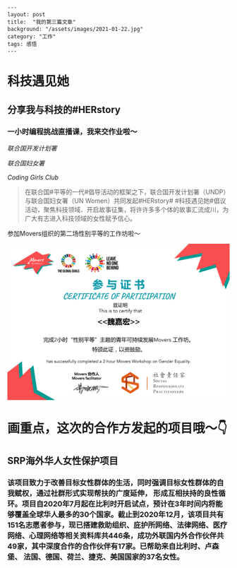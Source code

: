 

```
---
layout: post
title:  "我的第三篇文章"
background: "/assets/images/2021-01-22.jpg"
category: "工作"
tags: 感悟
---
```



# 科技遇见她

## 分享我与科技的#HERstory

### 一小时编程挑战直播课，我来交作业啦～

_联合国开发计划署_

_联合国妇女署_

_Coding Girls Club_



> 在联合国#平等的一代#倡导活动的框架之下，联合国开发计划署（UNDP）与联合国妇女署（UN Women）共同发起#HERstory# #科技遇见她#倡议活动，聚焦科技领域、开启故事征集，将许许多多个体的故事汇流成川，为广大有志进入科技领域的女性赋予信心。

参加Movers组织的第二场性别平等的工作坊啦～

![002](../assets/images/2021-01-22.jpg)

# 画重点，这次的合作方发起的项目哦～👇

## SRP海外华人女性保护项目

### 该项目致力于改善目标女性群体的生活，同时强调目标女性群体的自我赋权，通过社群形式实现帮扶的广度延伸， 形成互相扶持的良性循环。项目自2020年7月起在比利时开启试点，预计在3年时间内将能够覆盖全球华人最多的30个国家。截止到2020年12月，该项目共有**151名志愿者**参与，现已搭建救助组织、庇护所网络、法律网络、医疗网络、心理网络等相关资料库共446条，成功外联国内外合作伙伴共**49家**，其中深度合作的合作伙伴有17家。已帮助来自比利时、卢森堡、 法国、德国、荷兰、捷克、美国国家的37名女性。
